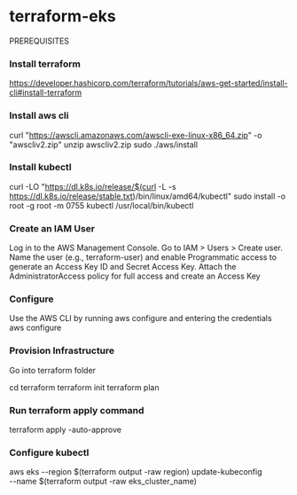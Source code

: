 # terraform-eks

PREREQUISITES

### Install terraform

https://developer.hashicorp.com/terraform/tutorials/aws-get-started/install-cli#install-terraform

### Install aws cli

curl "https://awscli.amazonaws.com/awscli-exe-linux-x86_64.zip" -o "awscliv2.zip"
unzip awscliv2.zip
sudo ./aws/install

### Install kubectl

curl -LO "https://dl.k8s.io/release/$(curl -L -s https://dl.k8s.io/release/stable.txt)/bin/linux/amd64/kubectl"
sudo install -o root -g root -m 0755 kubectl /usr/local/bin/kubectl

### Create an IAM User

Log in to the AWS Management Console.
Go to IAM > Users > Create user.
Name the user (e.g., terraform-user) and enable Programmatic access to generate an Access Key ID and Secret Access Key.
Attach the AdministratorAccess policy for full access and create an Access Key

### Configure

Use the AWS CLI by running aws configure and entering the credentials
aws configure

### Provision Infrastructure

Go into terraform folder

cd terraform
terraform init
terraform plan

### Run terraform apply command

terraform apply -auto-approve

### Configure kubectl

aws eks --region $(terraform output -raw region) update-kubeconfig \
--name $(terraform output -raw eks_cluster_name)
